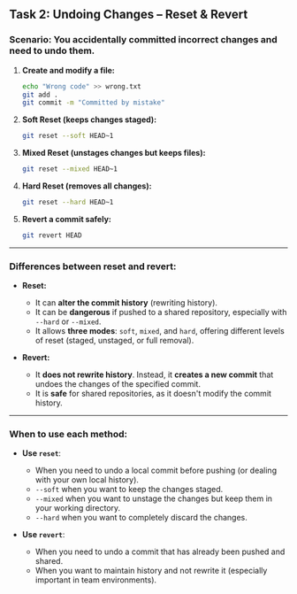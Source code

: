 ## Task 2: Undoing Changes – Reset & Revert

### Scenario: You accidentally committed incorrect changes and need to undo them.

1. **Create and modify a file:**

    ```bash
    echo "Wrong code" >> wrong.txt
    git add .
    git commit -m "Committed by mistake"
    ```

2. **Soft Reset (keeps changes staged):**

    ```bash
    git reset --soft HEAD~1
    ```

3. **Mixed Reset (unstages changes but keeps files):**

    ```bash
    git reset --mixed HEAD~1
    ```

4. **Hard Reset (removes all changes):**

    ```bash
    git reset --hard HEAD~1
    ```

5. **Revert a commit safely:**

    ```bash
    git revert HEAD
    ```

---

### Differences between reset and revert:

- **Reset:** 
   - It can **alter the commit history** (rewriting history).
   - It can be **dangerous** if pushed to a shared repository, especially with `--hard` or `--mixed`.
   - It allows **three modes**: `soft`, `mixed`, and `hard`, offering different levels of reset (staged, unstaged, or full removal).
  
- **Revert:** 
   - It **does not rewrite history**. Instead, it **creates a new commit** that undoes the changes of the specified commit.
   - It is **safe** for shared repositories, as it doesn't modify the commit history.

---

### When to use each method:

- **Use `reset`**:
   - When you need to undo a local commit before pushing (or dealing with your own local history).
   - `--soft` when you want to keep the changes staged.
   - `--mixed` when you want to unstage the changes but keep them in your working directory.
   - `--hard` when you want to completely discard the changes.

- **Use `revert`**:
   - When you need to undo a commit that has already been pushed and shared.
   - When you want to maintain history and not rewrite it (especially important in team environments).


